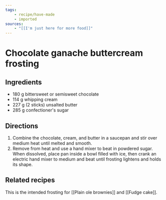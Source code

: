 ```yaml
---
tags:
    - recipe/have-made
    - imported
sources: 
    - "[[I'm just here for more food]]"
---
```

# Chocolate ganache buttercream frosting
## Ingredients
- 180 g bittersweet or semisweet chocolate
- 114 g whipping cream
- 227 g (2 sticks) unsalted butter
- 285 g confectioner's sugar
## Directions
1. Combine the chocolate, cream, and butter in a saucepan and stir over medium heat until melted and smooth.
2. Remove from heat and use a hand mixer to beat in powdered sugar.  When dissolved, place pan inside a bowl filled with ice, then crank an electric hand mixer to medium and beat until frosting lightens and holds its shape.
## Related recipes
This is the intended frosting for [[Plain ole brownies]] and [[Fudge cake]].